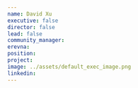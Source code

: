 ```yaml
---
name: David Xu
executive: false
director: false
lead: false
community_manager:  
erevna:   
position:  
project:  
image: ../assets/default_exec_image.png
linkedin: 
---
```


